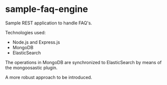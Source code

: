 # sample-faq-engine

Sample REST application to handle FAQ's.
 
Technologies used:

* Node.js and Express.js
* MongoDB
* ElasticSearch

The operations in MongoDB are synchronized to ElasticSearch by means of the mongoosastic plugin.

A more robust approach to be introduced.